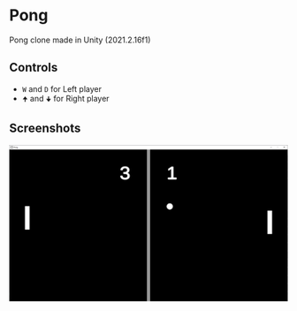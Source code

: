 # Pong
Pong clone made in Unity (2021.2.16f1)

## Controls
- `W` and `D` for Left player
- `🠉` and `🠋` for Right player

## Screenshots
![](Resources/Screenshots/demo.png)